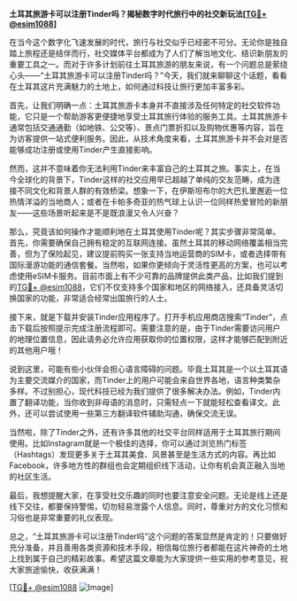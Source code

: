 **土耳其旅游卡可以注册Tinder吗？揭秘数字时代旅行中的社交新玩法[[TG💪+ @esim1088](https://t.me/s/esim1088)]**

在当今这个数字化飞速发展的时代，旅行与社交似乎已经密不可分。无论你是独自踏上旅程还是结伴而行，社交媒体平台都成为了人们了解当地文化、结识新朋友的重要工具之一。而对于许多计划前往土耳其旅游的朋友来说，有一个问题总是萦绕心头——“土耳其旅游卡可以注册Tinder吗？”今天，我们就来聊聊这个话题，看看在土耳其这片充满魅力的土地上，如何通过科技让旅行更加丰富多彩。

首先，让我们明确一点：土耳其旅游卡本身并不直接涉及任何特定的社交软件功能，它只是一个帮助游客更便捷地享受土耳其旅行体验的服务工具。土耳其旅游卡通常包括交通通勤（如地铁、公交等）、景点门票折扣以及购物优惠等内容，旨在为访客提供一站式便利服务。因此，从技术角度来看，土耳其旅游卡并不会对是否能够成功注册或使用Tinder产生直接影响。

然而，这并不意味着你无法利用Tinder来丰富自己的土耳其之旅。事实上，在当今全球化的背景下，Tinder这样的社交应用早已超越了单纯的交友范畴，成为连接不同文化和背景人群的有效桥梁。想象一下，在伊斯坦布尔的大巴扎里邂逅一位热情洋溢的当地商人；或者在卡帕多奇亚的热气球上认识一位同样热爱冒险的新朋友——这些场景听起来是不是既浪漫又令人兴奋？

那么，究竟该如何操作才能顺利地在土耳其使用Tinder呢？其实步骤非常简单。首先，你需要确保自己拥有稳定的互联网连接。虽然土耳其的移动网络覆盖相当完善，但为了保险起见，建议提前购买一张支持当地运营商的SIM卡，或者选择带有国际漫游功能的通信套餐。当然啦，如果你更倾向于灵活性更高的方案，也可以考虑使用eSIM卡服务。目前市面上有不少可靠的品牌提供此类产品，比如我们提到的[TG💪+ @esim1088](https://t.me/s/esim1088)，它们不仅支持多个国家和地区的网络接入，还具备灵活切换国家的功能，非常适合经常出国旅行的人士。

接下来，就是下载并安装Tinder应用程序了。打开手机应用商店搜索“Tinder”，点击下载后按照提示完成注册流程即可。需要注意的是，由于Tinder需要访问用户的地理位置信息，因此请务必允许应用获取你的位置权限，这样才能够匹配到附近的其他用户哦！

说到这里，可能有些小伙伴会担心语言障碍的问题。毕竟土耳其是一个以土耳其语为主要交流媒介的国家，而Tinder上的用户可能会来自世界各地，语言种类繁杂多样。不过别担心，现代科技已经为我们提供了很多解决办法。例如，Tinder内置了翻译功能，当你收到非母语的消息时，只需轻点一下就能轻松查看译文。此外，还可以尝试使用一些第三方翻译软件辅助沟通，确保交流无误。

当然啦，除了Tinder之外，还有许多其他的社交平台同样适用于土耳其旅行期间使用。比如Instagram就是一个极佳的选择，你可以通过浏览热门标签（Hashtags）发现更多关于土耳其美食、风景甚至是生活方式的内容。再比如Facebook，许多地方性的群组也会定期组织线下活动，让你有机会真正融入当地的社区生活。

最后，我想提醒大家，在享受社交乐趣的同时也要注意安全问题。无论是线上还是线下交往，都要保持警惕，切勿轻易泄露个人信息。同时，尊重对方的文化习惯和习俗也是非常重要的礼仪表现。

总之，“土耳其旅游卡可以注册Tinder吗”这个问题的答案显然是肯定的！只要做好充分准备，并且善用各类资源和技术手段，相信每位旅行者都能在这片神奇的土地上找到属于自己的精彩故事。希望这篇文章能为大家提供一些实用的参考意见，祝大家旅途愉快，收获满满！

[[TG💪+ @esim1088](https://t.me/s/esim1088) ![Image](https://i.postimg.cc/4NQfJmqS/Snipaste-2025-05-13-00-14-12.png)]